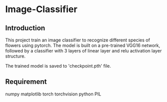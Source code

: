 # Image-Classifier

## Introduction
This project train an image classifier to recognize different species of flowers using pytorch. The model is built on a pre-trained VGG16 network, followed by a classifier with 3 layers of linear layer and relu activation layer structure.

The trained model is saved to 'checkpoint.pth' file.

## Requirement

numpy
matplotlib
torch
torchvision
python
PIL
